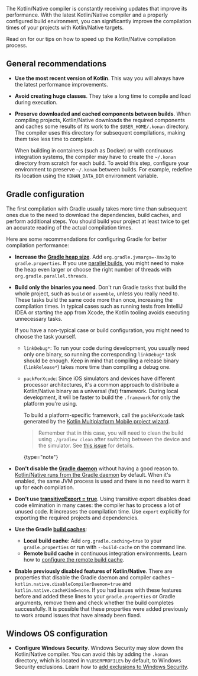 [//]: # (title: Tips for improving Kotlin/Native compilation times)


The Kotlin/Native compiler is constantly receiving updates that improve its performance. With the latest Kotlin/Native
compiler and a properly configured build environment, you can significantly improve the compilation times of your projects
with Kotlin/Native targets.

Read on for our tips on how to speed up the Kotlin/Native compilation process.

## General recommendations

* **Use the most recent version of Kotlin**. This way you will always have the latest performance improvements.
* **Avoid creating huge classes**. They take a long time to compile and load during execution.
* **Preserve downloaded and cached components between builds**. When compiling projects, Kotlin/Native downloads the required components
  and caches some results of its work to the `$USER_HOME/.konan` directory. The compiler uses this directory for subsequent
  compilations, making them take less time to complete.

  When building in containers (such as Docker) or with continuous integration systems, the compiler may have to create
  the `~/.konan` directory from scratch for each build. To avoid this step, configure your environment to preserve `~/.konan`
  between builds. For example, redefine its location using the `KONAN_DATA_DIR` environment variable.

## Gradle configuration

The first compilation with Gradle usually takes more time than subsequent ones due to the need to download the dependencies,
build caches, and perform additional steps. You should build your project at least twice to get an accurate reading of
the actual compilation times.

Here are some recommendations for configuring Gradle for better compilation performance:

* **Increase the [Gradle heap size](https://docs.gradle.org/current/userguide/performance.html#adjust_the_daemons_heap_size)**.
  Add `org.gradle.jvmargs=-Xmx3g` to `gradle.properties`. If you use [parallel builds](https://docs.gradle.org/current/userguide/performance.html#parallel_execution),
  you might need to make the heap even larger or choose the right number of threads with `org.gradle.parallel.threads`.

* **Build only the binaries you need**. Don't run Gradle tasks that build the whole project, such as `build` or `assemble`,
  unless you really need to. These tasks build the same code more than once, increasing the compilation times. In typical
  cases such as running tests from IntelliJ IDEA or starting the app from Xcode, the Kotlin tooling avoids executing unnecessary
  tasks. 
  
  If you have a non-typical case or build configuration, you might need to choose the task yourself.
    * `linkDebug*`: To run your code during development, you usually need only one binary, so running the corresponding
      `linkDebug*` task should be enough. Keep in mind that compiling a release binary (`linkRelease*`) takes more time
      than compiling a debug one.
    * `packForXcode`: Since iOS simulators and devices have different processor architectures, it's a common approach to
      distribute a Kotlin/Native binary as a universal (fat) framework. During local development, it will be faster to build
      the `.framework` for only the platform you're using.
      
      To build a platform-specific framework, call the `packForXcode` task generated
      by the [Kotlin Multiplatform Mobile project wizard](multiplatform-mobile-create-first-app.md). 
      
      > Remember that in this case, you will need to clean the build using `./gradlew clean` after switching between the
      > device and the simulator. See [this issue](https://youtrack.jetbrains.com/issue/KT-40907) for details.
      > 
      {type="note"}


* **Don't disable the [Gradle daemon](https://docs.gradle.org/current/userguide/gradle_daemon.html)** without having a
  good reason to. [Kotlin/Native runs from the Gradle daemon](https://blog.jetbrains.com/kotlin/2020/03/kotlin-1-3-70-released/#kotlin-native)
  by default. When it's enabled, the same JVM process is used and there is no need to warm it up for each compilation.

* **Don't use [transitiveExport = true](multiplatform-build-native-binaries.md#an-alternative-way-to-export-dependencies-to-binaries)**.
  Using transitive export disables dead code elimination in many cases: the compiler has to process a lot of unused code. It increases the compilation time.
  Use `export` explicitly for exporting the required projects and dependencies.

* **Use the Gradle [build caches](https://docs.gradle.org/current/userguide/build_cache.html)**:
    * **Local build cache**: Add `org.gradle.caching=true` to your `gradle.properties` or run with `--build-cache` on the command line.
    * **Remote build cache** in continuous integration environments. Learn how to [configure the remote build cache](https://docs.gradle.org/current/userguide/build_cache.html#sec:build_cache_configure_remote).

* **Enable previously disabled features of Kotlin/Native**. There are properties that disable the Gradle daemon and compiler
  caches – `kotlin.native.disableCompilerDaemon=true` and `kotlin.native.cacheKind=none`. If you had issues with these
  features before and added these lines to your `gradle.properties` or Gradle arguments, remove them and check whether
  the build completes successfully. It is possible that these properties were added previously to work around issues that
  have already been fixed.

## Windows OS configuration

* **Configure Windows Security**. Windows Security may slow down the Kotlin/Native compiler. You can avoid this by adding the `.konan` directory, which is located in `%\USERPROFILE%` by default, to Windows Security exclusions. Learn how to [add exclusions to Windows Security](https://support.microsoft.com/en-us/windows/add-an-exclusion-to-windows-security-811816c0-4dfd-af4a-47e4-c301afe13b26).
